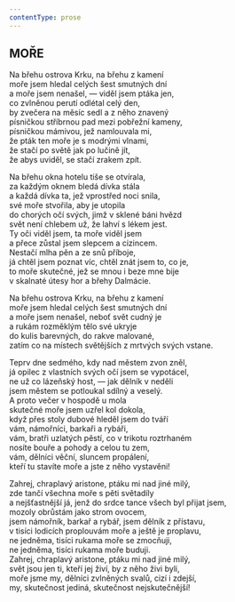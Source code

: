 ```yaml
---
contentType: prose
---
```


<section>

## MOŘE  

Na břehu ostrova Krku, na břehu z kamení  
moře jsem hledal celých šest smutných dní  
a moře jsem nenašel, — viděl jsem ptáka jen,  
co zvlněnou perutí odlétal celý den,  
by zvečera na měsíc sedl a z něho znavený  
písničkou stříbrnou pad mezi pobřežní kameny,  
písničkou mámivou, jež namlouvala mi,  
že pták ten moře je s modrými vlnami,  
že stačí po světě jak po lučině jít,  
že abys uviděl, se stačí zrakem zpít.  

Na břehu okna hotelu tiše se otvírala,  
za každým oknem bledá dívka stála  
a každá dívka ta, jež vprostřed noci snila,  
své moře stvořila, aby je utopila  
do chorých očí svých, jimž v sklené báni hvězd  
svět není chlebem už, že lahví s lékem jest.  
Ty oči viděl jsem, ta moře viděl jsem  
a přece zůstal jsem slepcem a cizincem.  
Nestačí mlha pěn a ze snů příboje,  
já chtěl jsem poznat víc, chtěl znát jsem to, co je,  
to moře skutečné, jež se mnou i beze mne bije  
v skalnaté útesy hor a břehy Dalmácie.  

Na břehu ostrova Krku, na břehu z kamení  
moře jsem hledal celých šest smutných dní  
a moře jsem nenašel, neboť svět cudný je  
a rukám rozměklým tělo své ukryje  
do kulis barevných, do rakve malované,  
zatím co na místech světějších z mrtvých svých vstane.  

Teprv dne sedmého, kdy nad městem zvon zněl,  
já opilec z vlastních svých očí jsem se vypotácel,  
ne už co lázeňský host, — jak dělník v neděli  
jsem městem se potloukal sdílný a veselý.  
A proto večer v hospodě u mola  
skutečné moře jsem uzřel kol dokola,  
když přes stoly dubové hleděl jsem do tváří  
vám, námořníci, barkaři a rybáři,  
vám, bratři uzlatých pěstí, co v trikotu roztrhaném  
nosíte bouře a pohody a celou tu zem,  
vám, dělníci věční, sluncem propálení,  
kteří tu stavíte moře a jste z něho vystavěni!  

Zahrej, chraplavý aristone, ptáku mi nad jiné milý,  
zde tančí všechna moře s pěti světadíly  
a nejšťastnější já, jenž do srdce tance všech byl přijat jsem,  
mozoly obrůstám jako strom ovocem,  
jsem námořník, barkař a rybář, jsem dělník z přístavu,  
v tisíci lodicích proplouvám moře a ještě je proplavu,  
ne jedněma, tisíci rukama moře se zmocňuji,  
ne jedněma, tisíci rukama moře buduji.  
Zahrej, chraplavý aristone, ptáku mi nad jiné milý,  
svět jsou jen ti, kteří jej živí, by z něho živi byli,  
moře jsme my, dělníci zvlněných svalů, cizí i zdejší,  
my, skutečnost jediná, skutečnost nejskutečnější!

</section>
